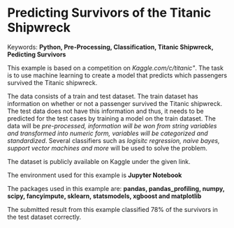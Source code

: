 # Predicting Survivors of the Titanic Shipwreck
Keywords: <b>Python, Pre-Processing, Classification, Titanic Shipwreck, Pedicting Survivors</b>

This example is based on a competition on <em>Kaggle.com/c/titanic"</em>. The task is to use machine learning to create a model that predicts which passengers survived the Titanic shipwreck.

The data consists of a train and test dataset. The train dataset has information on whether or not a passenger survived the Titanic shipwreck. The test data does not have this information and thus, it needs to be predicted for the test cases by training a model on the train dataset. The data will be <em>pre-processed, information will be won from string variables and transformed into numeric form, variables will be categorized and standardized</em>. Several classifiers such as <em>logisitc regression, naive bayes, support vector machines and more</em> will be used to solve the problem.

The dataset is publicly available on Kaggle under the given link.

The environment used for this example is <b>Jupyter Notebook</b>

The packages used in this example are: <b>pandas, pandas_profiling, numpy, scipy, fancyimpute, sklearn, statsmodels, xgboost and matplotlib</b>

The submitted result from this example classified 78% of the survivors in the test dataset correctly.
